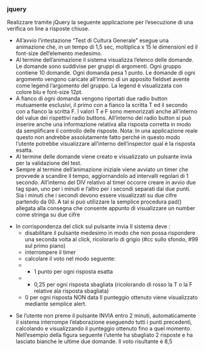 ### jquery
Realizzare tramite jQuery la seguente applicazione per l’esecuzione di una verifica on line a risposte chiuse.
* All’avvio l’intestazione “Test di Cultura Generale” esegue una animazione che, in un tempo di 1,5
sec, moltiplica x 15 le dimensioni ed il font-size dell’elemento medesimo.
* Al termine dell’animazione il sistema visualizza l’elenco delle domande.
Le domande sono suddivise per gruppi di argomenti.
Ogni gruppo contiene 10 domande. Ogni domanda pesa 1 punto.
Le domande di ogni argomento vengono caricate all’interno di un apposito fieldset avente come
legend l’argomento del gruppo. La legend è visualizzata con colore blu e font-size 12pt.
* A fianco di ogni domanda vengono riportati due radio button mutuamente esclusivi, il primo con a
fianco la scritta T ed il secondo con a fianco la scritta F.
I valori T e F sono memorizzati anche all’interno del value dei rispettivi radio buttons.
All’interno dei radio button si può inserire anche una informazione relativa alla risposta corretta in
modo da semplificare il controllo delle risposte.
Nota: In una applicazione reale questo non andrebbe assolutamente fatto perché in questo modo
l’utente potrebbe visualizzare all’interno dell’inspector qual è la risposta esatta.
* Al termine delle domande viene creato e visualizzato un pulsante invia per la validazione del test.
* Sempre al termine dell’animazione iniziale viene avviato un timer che provvede a scandire il tempo,
aggiornandolo ad intervalli regolari di 1 secondo. All’interno del DIV relativo al timer occorre creare
in avvio due tag span, uno per i minuti e l’altro per i secondi separati dai due punti. Sia i minuti che
i secondi devono essere visualizzati su due cifre partendo da 00.
A tal si può utilizzare la semplice procedura pad() allegata alla consegna che consente appunto di
visualizzare un number come stringa su due cifre
- In corrispondenza del click sul pulsante invia Il sistema deve :
  - disabilitare il pulsante medesimo in modo che non possa rispondere una seconda volta al click,
  ricolorarlo di grigio (#cc sullo sfondo, #99 sul primo piano)
  - interrompere il timer
  - calcolare il voto nel modo seguente:
  - + 1 punto per ogni risposta esatta
  - - 0,25 per ogni risposta sbagliata (ricolorando di rosso la T o la F relative ala risposta
    sbagliata)
  - 0 per ogni risposta NON data
  Il punteggio ottenuto viene visualizzato mediante semplice alert.
* Se l’utente non preme il pulsante INVIA entro 2 minuti, automaticamente il sistema interrompe
  l’elaborazione eseguendo tutti i punti precedenti, calcolando e visualizzando il punteggio ottenuto
  fino a quel momento.
  Nell’esempio della figura seguente l’utente ha sbagliato 2 risposte e ha lasciato bianche le ultime due
  domande. Il voto risultante è 8,5

